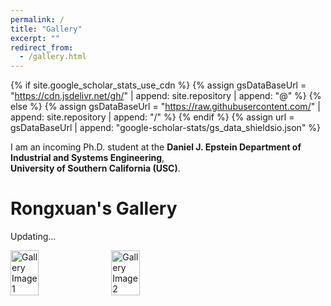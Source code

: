 ```yaml
---
permalink: /
title: "Gallery"
excerpt: ""
redirect_from: 
  - /gallery.html
---
```


{% if site.google_scholar_stats_use_cdn %}
{% assign gsDataBaseUrl = "https://cdn.jsdelivr.net/gh/" | append: site.repository | append: "@" %}
{% else %}
{% assign gsDataBaseUrl = "https://raw.githubusercontent.com/" | append: site.repository | append: "/" %}
{% endif %}
{% assign url = gsDataBaseUrl | append: "google-scholar-stats/gs_data_shieldsio.json" %}

<span class='anchor' id='about-me'></span>

I am an incoming Ph.D. student at the **Daniel J. Epstein Department of Industrial and Systems Engineering**,  
**University of Southern California (USC)**.  


# Rongxuan's Gallery

<p>Updating...</p>

<div style="display: flex; flex-wrap: wrap; gap: 10px;">
  <img src="/images/gallery1.jpg" style="width: 30%;" alt="Gallery Image 1">
  <img src="/images/gallery2.jpg" style="width: 30%;" alt="Gallery Image 2">
</div>
